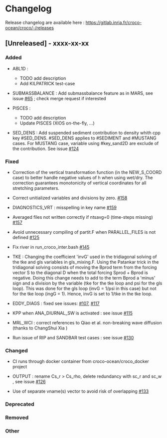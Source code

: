 # Changelog

Release changelog are available here : https://gitlab.inria.fr/croco-ocean/croco/-/releases

## [Unreleased] - xxxx-xx-xx
### Added
- ABL1D : 
  - TODO add description
  - Add KILPATRICK test-case

- SUBMASSBALANCE : Add submassbalance feature as in MARS, see issue 
  [#65](https://gitlab.inria.fr/croco-ocean/croco/-/issues/65) ; 
  check merge request if interested

- PISCES :
  - TODO add description
  - Update PISCES (XIOS on-the-fly, ...)

- SED_DENS : Add suspended sediment contribution to density whith cpp key 
  #SED_DENS. #SED_DENS applies to #SEDIMENT and #MUSTANG cases. For MUSTANG 
  case, variable using #key_sand2D are exclude of the contribution. See 
  issue [#124](https://gitlab.inria.fr/croco-ocean/croco/-/issues/124)


### Fixed
- Correction of the vertical transformation function (in the NEW_S_COORD case) 
  to better handle negative values of h when using wet/dry. 
  The correction guarantees monotonicity of vertical coordinates 
  for all stretching parameters.

- Correct unitialized variables and divisions by zero. 
  [#158](https://gitlab.inria.fr/croco-ocean/croco/-/issues/158)

- DIAGNOSTICS_VRT : misspelling in key name
  [#159](https://gitlab.inria.fr/croco-ocean/croco/-/issues/159)

- Averaged files not written correctly if ntsavg=0 (time-steps missing)
  [#157](https://gitlab.inria.fr/croco-ocean/croco/-/issues/157)

- Avoid unnecessary compiling of partit.F when PARALLEL_FILES is not defined 
  [#125](https://gitlab.inria.fr/croco-ocean/croco/-/issues/125)

- Fix river in run_croco_inter.bash
  [#145](https://gitlab.inria.fr/croco-ocean/croco/-/issues/145)

- TKE : Changing the coefficient 'invG' used in the tridiagonal solving of 
  the tke and gls variables in gls_mixing.F. Using the Patankar trick in the 
  tridiagonal solving consists of moving the Bprod term from the forcing 
  vector S to the diagonal D when the total forcing Sprod + Bprod is 
  negative. Doing this change needs to add to the term Bprod a 'minus' sign 
  and a division by the variable (tke for the tke loop and psi for the gls 
  loop). This was done for the gls loop (invG = 1/psi in this case) but not 
  for the tke loop (ingG = 1). Hence, invG is set to 1/tke in the tke loop.

- EDDY_DIAGS : fixed see issues: 
  [#107](https://gitlab.inria.fr/croco-ocean/croco/-/issues/107), 
  [#117](https://gitlab.inria.fr/croco-ocean/croco/-/issues/117)

- KPP when ANA_DIURNAL_SW is activated : see issue 
  [#115](https://gitlab.inria.fr/croco-ocean/croco/-/issues/115)

- MRL_WCI : correct references to Qiao et al. non-breaking wave diffusion
  (thanks to ChangShui Xia )

- Run issue of RIP and SANDBAR test cases : see issue
  [#130](https://gitlab.inria.fr/croco-ocean/croco/-/issues/130)

### Changed

- CI runs through docker container from croco-ocean/croco_docker project
  
- OUTPUT : rename Cs_r > Cs_rho, delete redundancy with sc_r and sc_w , see issue 
  [#126](https://gitlab.inria.fr/croco-ocean/croco/-/issues/126) 

- Use of separate vname(s) vector to avoid risk of overlapping 
  [#133](https://gitlab.inria.fr/croco-ocean/croco/-/issues/133)

### Deprecated

### Removed

### Other
